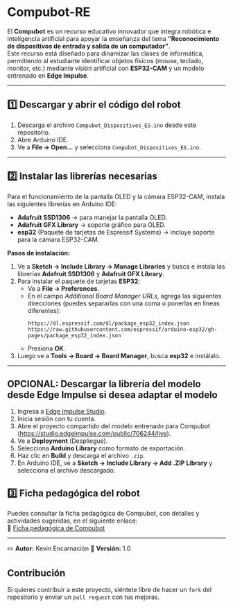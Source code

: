 # Compubot-RE

El **Compubot** es un recurso educativo innovador que integra robótica e inteligencia artificial para apoyar la enseñanza del tema **“Reconocimiento de dispositivos de entrada y salida de un computador”**.  
Este recurso está diseñado para dinamizar las clases de informática, permitiendo al estudiante identificar objetos físicos (mouse, teclado, monitor, etc.) mediante visión artificial con **ESP32-CAM** y un modelo entrenado en **Edge Impulse**.

---

## 1️⃣ Descargar y abrir el código del robot

1. Descarga el archivo `Compubot_Dispositivos_ES.ino` desde este repositorio.
2. Abre Arduino IDE.
3. Ve a **File → Open...** y selecciona `Compubot_Dispositivos_ES.ino`.

---

## 2️⃣ Instalar las librerías necesarias

Para el funcionamiento de la pantalla OLED y la cámara ESP32-CAM, instala las siguientes librerías en Arduino IDE:

- **Adafruit SSD1306** → para manejar la pantalla OLED.  
- **Adafruit GFX Library** → soporte gráfico para OLED.  
- **esp32** (Paquete de tarjetas de Espressif Systems) → incluye soporte para la cámara ESP32-CAM.


**Pasos de instalación:**
1. Ve a **Sketch → Include Library → Manage Libraries** y busca e instala las librerías **Adafruit SSD1306** y **Adafruit GFX Library**.
2. Para instalar el paquete de tarjetas **ESP32**:
   - Ve a **File → Preferences**.
   - En el campo *Additional Board Manager URLs*, agrega las siguientes direcciones (puedes separarlas con una coma o ponerlas en líneas diferentes):
     ```
     https://dl.espressif.com/dl/package_esp32_index.json
     https://raw.githubusercontent.com/espressif/arduino-esp32/gh-pages/package_esp32_index.json
     ```
   - Presiona **OK**.
3. Luego ve a **Tools → Board → Board Manager**, busca **esp32** e instálalo.
---

## OPCIONAL: Descargar la librería del modelo desde Edge Impulse si desea adaptar el modelo

1. Ingresa a [Edge Impulse Studio](https://studio.edgeimpulse.com/).
2. Inicia sesión con tu cuenta.
3. Abre el proyecto compartido del modelo entrenado para Compubot (https://studio.edgeimpulse.com/public/706244/live).
4. Ve a **Deployment** (Despliegue).
5. Selecciona **Arduino Library** como formato de exportación.
6. Haz clic en **Build** y descarga el archivo `.zip`.
7. En Arduino IDE, ve a **Sketch → Include Library → Add .ZIP Library** y selecciona el archivo descargado.

## 3️⃣ Ficha pedagógica del robot

Puedes consultar la ficha pedagógica de Compubot, con detalles y actividades sugeridas, en el siguiente enlace:  
📄 [Ficha pedagógica de Compubot](https://drive.google.com/file/d/1175LLox4lqw2HsK3wJkG9myr-nm7dDEZ/view?usp=sharing)

---

✏️ **Autor:** Kevin Encarnación 
📅 **Versión:** 1.0

## Contribución

Si quieres contribuir a este proyecto, siéntete libre de hacer un `fork` del repositorio y enviar un `pull request` con tus mejoras.
